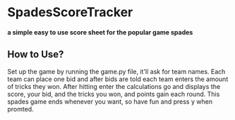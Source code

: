 # SpadesScoreTracker
#### a simple easy to use score sheet for the popular game spades

## How to Use?
Set up the game by running the game.py file, it'll ask for team names. Each team can place one bid and after bids are told each team enters the amount of tricks they won. After hitting enter the calculations go and displays the score, your bid, and the tricks you won, and points gain each round. This spades game ends whenever you want, so have fun and press y when promted.
